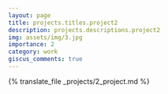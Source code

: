 ```yaml
---
layout: page
title: projects.titles.project2
description: projects.descriptions.project2
img: assets/img/3.jpg
importance: 2
category: work
giscus_comments: true
---
```


{% translate_file _projects/2_project.md %}